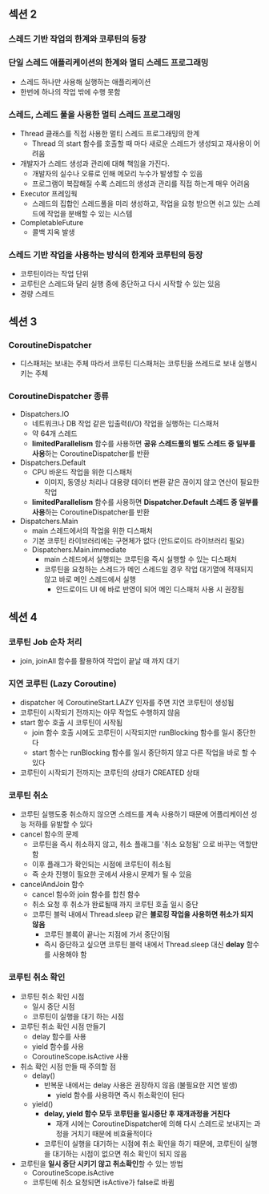 ## 섹션 2
### 스레드 기반 작업의 한계와 코루틴의 등장

### 단일 스레드 애플리케이션의 한계와 멀티 스레드 프로그래밍
- 스레드 하나만 사용해 실행하는 애플리케이션
- 한번에 하나의 작업 밖에 수행 못함

### 스레드, 스레드 풀을 사용한 멀티 스레드 프로그래밍 
- Thread 클래스를 직접 사용한 멀티 스레드 프로그래밍의 한계
  - Thread 의 start 함수를 호출할 때 마다 새로운 스레드가 생성되고 재사용이 어려움
- 개발자가 스레드 생성과 관리에 대해 책임을 가진다.
  - 개발자의 실수나 오류로 인해 메모리 누수가 발생할 수 있음
  - 프로그램이 복잡해질 수록 스레드의 생성과 관리를 직접 하는게 매우 어려움
- Executor 프레임웍
  - 스레드의 집합인 스레드풀을 미리 생성하고, 작업을 요청 받으면 쉬고 있는 스레드에 작업을 분배할 수 있는 시스템
- CompletableFuture
  - 콜백 지옥 발생
### 스레드 기반 작업을 사용하는 방식의 한계와 코루틴의 등장
- 코루틴이라는 작업 단위
- 코루틴은 스레드와 달리 실행 중에 중단하고 다시 시작할 수 있는 있음
- 경량 스레드

## 섹션 3

### CoroutineDispatcher
- 디스패처는 보내는 주체 따라서 코루틴 디스패처는 코루틴을 쓰레드로 보내 실행시키는 주체

### CoroutineDispatcher 종류
- Dispatchers.IO
  - 네트워크나 DB 작업 같은 입출력(I/O) 작업을 실행하는 디스패처 
  - 약 64개 스레드
  - **limitedParallelism** 함수를 사용하면 **공유 스레드풀의 별도 스레드 중 일부를 사용**하는 CoroutineDispatcher를 반환
- Dispatchers.Default
  - CPU 바운드 작업을 위한 디스패처
    - 이미지, 동영상 처리나 대용량 데이터 변환 같은 끊이지 않고 연산이 필요한 작업
  - **limitedParallelism** 함수를 사용하면 **Dispatcher.Default 스레드 중 일부를 사용**하는 CoroutineDispatcher를 반환
- Dispatchers.Main
  - main 스레드에서의 작업을 위한 디스패처
  - 기본 코루틴 라이브러리에는 구현체가 없다 (안드로이드 라이브러리 필요)
  - Dispatchers.Main.immediate
    - main 스레드에서 실행되는 코루틴을 즉시 실행할 수 있는 디스패처
    - 코루틴을 요청하는 스레드가 메인 스레드일 경우 작업 대기열에 적재되지 않고 바로 메인 스레드에서 실행
      - 안드로이드 UI 에 바로 반영이 되어 메인 디스패처 사용 시 권장됨

[//]: # (    - main 스레드가 아닌 다른 스레드에서 호출하면, main 스레드가 준비될 때까지 대기)

## 섹션 4
### 코루틴 Job 순차 처리
- join, joinAll 함수를 활용하여 작업이 끝날 때 까지 대기 

### 지연 코루틴 (Lazy Coroutine)
- dispatcher 에 CoroutineStart.LAZY 인자를 주면 지연 코루틴이 생성됨
- 코루틴이 시작되기 전까지는 아무 작업도 수행하지 않음
- start 함수 호출 시 코루틴이 시작됨
  - join 함수 호출 시에도 코루틴이 시작되지만 runBlocking 함수를 일시 중단한다
  - start 함수는 runBlocking 함수를 일시 중단하지 않고 다른 작업을 바로 할 수 있다
- 코루틴이 시작되기 전까지는 코루틴의 상태가 CREATED 상태

### 코루틴 취소
- 코루틴 실행도중 취소하지 않으면 스레드를 계속 사용하기 때문에 어플리케이션 성능 저하를 유발할 수 있다
- cancel 함수의 문제
  - 코루틴을 즉시 취소하지 않고, 취소 플래그를 '취소 요청됨' 으로 바꾸는 역할만 함
  - 이후 플래그가 확인되는 시점에 코루틴이 취소됨
  - 즉 순차 진행이 필요한 곳에서 사용시 문제가 될 수 있음
- cancelAndJoin 함수
  - cancel 함수와 join 함수를 합친 함수
  - 취소 요청 후 취소가 완료될때 까지 코루틴 호출 일시 중단
  - 코루틴 블럭 내에서 Thread.sleep 같은 **블로킹 작업을 사용하면 취소가 되지 않음**
    - 코루틴 블록이 끝나는 지점에 가서 중단이됨
    - 즉시 중단하고 싶으면 코루틴 블럭 내에서 Thread.sleep 대신 **delay** 함수를 사용해야 함

### 코루틴 취소 확인
- 코루틴 취소 확인 시점
  - 일시 중단 시점
  - 코루틴이 실행을 대기 하는 시점
- 코루틴 취소 확인 시점 만들기
  - delay 함수를 사용
  - yield 함수를 사용
  - CoroutineScope.isActive 사용
- 취소 확인 시점 만들 때 주의할 점
  - delay()
    - 반복문 내에서는 delay 사용은 권장하지 않음 (불필요한 지연 발생)
      - yield 함수를 사용하면 즉시 취소확인이 된다
  - yield()
    - **delay, yield 함수 모두 코루틴을 일시중단 후 재개과정을 거친다**
      - 재개 시에는 CoroutineDispatcher에 의해 다시 스레드로 보내지는 과정을 거치기 때문에 비효율적이다
    - 코루틴이 실행을 대기하는 시점에 취소 확인을 하기 때문에, 코루틴이 실행을 대기하는 시점이 없으면 취소 확인이 되지 않음
- 코루틴을 **일시 중단 시키기 않고 취소확인**할 수 있는 방법
  - CoroutineScope.isActive
  - 코루틴에 취소 요청되면 isActive가 false로 바뀜
